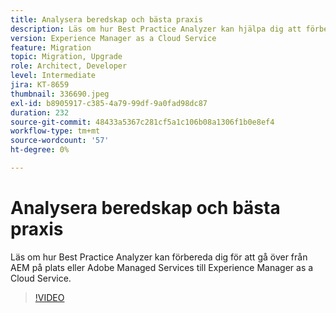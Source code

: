 ```yaml
---
title: Analysera beredskap och bästa praxis
description: Läs om hur Best Practice Analyzer kan hjälpa dig att förbereda programmet för att flyttas till Experience Manager as a Cloud Service
version: Experience Manager as a Cloud Service
feature: Migration
topic: Migration, Upgrade
role: Architect, Developer
level: Intermediate
jira: KT-8659
thumbnail: 336690.jpeg
exl-id: b8905917-c385-4a79-99df-9a0fad98dc87
duration: 232
source-git-commit: 48433a5367c281cf5a1c106b08a1306f1b0e8ef4
workflow-type: tm+mt
source-wordcount: '57'
ht-degree: 0%

---
```


# Analysera beredskap och bästa praxis

Läs om hur Best Practice Analyzer kan förbereda dig för att gå över från AEM på plats eller Adobe Managed Services till Experience Manager as a Cloud Service.

>[!VIDEO](https://video.tv.adobe.com/v/3446457?quality=12&learn=on&captions=swe)

